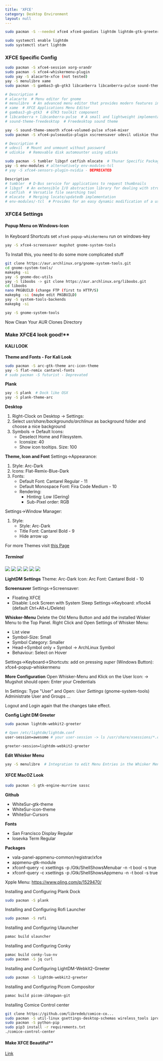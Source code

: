 ```yaml
---
title: 'XFCE'
category: Desktop Environment
layout: null
---
```


```bash
sudo pacman -S --needed xfce4 xfce4-goodies lightdm lightdm-gtk-greeter lightdm-gkt-greeter-settings (gvfs-afc) udisks2 network-manager-applet
```
```bash
sudo systemctl enable lightdm
sudo systemctl start lightdm
```
### XFCE Specific Config
```bash
sudo pacman -S xfce4-session xorg-xrandr
sudo pacman -S xfce4-whiskermenu-plugin
sudo yay -S alacarte-xfce (not tested)
yay -S menulibre xame
sudo pacman -S gambas3-gb-gtk3 libcanberra libcanberra-pulse sound-theme-freedesktop

# Description #
# alacarte  # Menu editor for gnome
# menulibre  # An advanced menu editor that provides modern features in a clean, easy-to-use interface
# xame  # XFCE Applications Menu Editor
# gambas3-gb-gtk3  # GTK3 toolkit component
# libcanberra + libcanberra-pulse  # A small and lightweight implementation of the XDG Sound Theme Specification
# sound-theme-freedesktop  # Freedesktop sound theme
```
```bash
yay -S sound-theme-smooth xfce4-volumed-pulse xfce4-mixer
sudo pacman -S xfce4-pulseaudio-plugin xscreensaver udevil udiskie thunar thunar-volman thunar-archive-plugin thunar-media-tags-plugin

# Description #
# udevil  # Mount and unmount without password
# udiskie  # Removable disk automounter using udisks
```
```bash
sudo pacman -S tumbler libgsf catfish mlocate  # Thunar Specific Packages
yay -S env-modules # alternatively env-modules-tcl
# yay -S xfce4-sensors-plugin-nvidia - DEPRECATED

Description
# tumbler  # D-Bus service for applications to request thumbnails
# libgsf  # An extensible I/O abstraction library for dealing with structured file formats
# catfish  # Versatile file searching tool
# mlocate  # Merging locate/updatedb implementation
# env-modules/-tcl  # Provides for an easy dynamic modification of a user's environment via modulefile.
```

### XFCE4 Settings

#### Popup Menu on Windows-Icon
In Keyboard Shortcuts set ```xfce4-popup-whiskermenu``` run on windows-key
```bash
yay -S xfce4-screensaver mugshot gnome-system-tools
```

 To Install this, you need to do some more complicated stuff
```bash
git clone https://aur.archlinux.org/gnome-system-tools.git
cd gnome-system-tools/
makepkg -si
yay -S gnome-doc-utils
yay -S liboobs -> git clone https://aur.archlinux.org/liboobs.git
cd liboobs
nano PKGBUILD (change FTP (first to HTTP/S)
makepkg -si (maybe edit PKGBUILD)
yay -S system-tools-backends
makepkg -si
```
```bash
yay -S gnome-system-tools
```
Now Clean Your AUR Clones Directory

### Make XFCE4 look good!**
#### KALI LOOK
**Theme and Fonts - For Kali Look**
```bash
sudo pacman -S arc-gtk-theme arc-icon-theme
yay -S flat-remix cantarel-fonts
# sudo pacman -S futurist - Deprevated
```

**Plank**
```bash
yay -S plank  # Dock like OSX
yay -S plank-theme-arc
```

**Desktop**
1. Right-Clock on Desktop -> Settings:
2. Select *usr/share/backgrounds/archlinux* as background folder and choose a nice background
3. Symbols -> Default Icons:
	* Deselect Home and Filesystem.
	* Iconsize: 40
	* Show icon tooltips. Size: 100

**Theme, Icon and Font**
Settings->Appearance:
1. Style: Arc-Dark
2. Icons: Flat-Remix-Blue-Dark
3. Fonts:
	* Default Font: Cantarel Regular - 11
	* Default Monospace Font: Fira Code Medium - 10
	* Rendering:
		* Hinting: Low (Gering)
		* Sub-Pixel order: RGB

Settings->Window Manager:
1. Style:
	* Style: Arc-Dark
	* Title Font: Cantarel Bold - 9
	* Hide arrow up

For more Themes visit [this Page](https://www.xfce-look.org/)

##### Terminal
![](imgs/20220427-235340.png)
![](imgs/20220427-235358.png)
![](imgs/20220427-235407.png)
![](imgs/20220427-235416.png)
![](imgs/20220427-235424.png)
![](imgs/20220427-235432.png)

**LightDM Settings**
Theme: Arc-Dark
Icon: Arc
Font: Cantarel Bold - 10

**Screensaver**
Settings->Screensaver:
* Floating XFCE
* Disable: Lock Screen with System Sleep
Settings->Keyboard: xflock4 (default Ctrl+Alt+L/Delete)

**Whisker-Menu**
Delete the Old Menu Button and add the installed Wisker Menu to the Top Panel.
Right Click and Open Settings of Whisker Menu:
* List view
* Symbol-Size: Small
* Symbol Category: Smaller
* Head->Symbol only + Symbol -> ArchLinux Symbol
* Behaviour: Select on Hover

Settings->Keyboard->Shortcuts: add on pressing *super* (Windows Button): xfce4-popup-whiskermenu

**More Configuration**
Open Whisker-Menu and Klick on the User Icon:
-> Mugshot should open: Enter your Credentials

In Settings: Type "User" and Open: *User Settings* (gnome-system-tools)
Administrate User and Groups ...

Logout and Login again that the changes take effect.

**Config Light DM Greeter**
```bash
sudo pacman lightdm-webkit2-greeter

# Open /etc/lightdm/lightdm.conf
user-session=awesome # your user-session -> ls /usr/share/xsessions/*.desktop

greeter-session=lightdm-webkit2-greeter
```

**Edit Whisker Menu**
```bash
yay -S menulibre  # Integration to edit Menu Entries in the Whisker Menu
```

#### XFCE MacOZ Look
```bash
sudo pacman -S gtk-engine-murrine sassc
```

**Github**
* WhiteSur-gtk-theme
* WhiteSur-icon-theme
* WhiteSur-Cursors

**Fonts**
* San Francisco Display Regular
* Iosevka Term Regular

**Packages**
* vala-panel-appmenu-common/registrar/xfce
* appmenu-gtk-module
* xfconf-query -c xsettings -p /Gtk/ShellShowsMenubar -n -t bool -s true
* xfconf-query -c xsettings -p /Gtk/ShellShowsAppmenu -n -t bool -s true

Xpple Menu: https://www.pling.com/p/1529470/

Installing and Configuring Plank Dock
```bash
sudo pacman -S plank
```

Installing and Configuring Rofi Launcher
```bash
sudo pacman -S rofi
```

Installing and Configuring Ulauncher
```bash
pamac build ulauncher
```

Installing and Configuring Conky
```bash
pamac build conky-lua-nv
sudo pacman -S jq curl
```

Installing and Configuring LightDM-Webkit2-Greeter
```bash
sudo pacman -S lightdm-webkit2-greeter
```

Installing and Configuring Picom Compositor
```bash
pamac build picom-ibhagwan-git
```

Installing Comice Control center
```bash
git clone https://github.com/libredeb/comice-co...
sudo pacman -S util-linux gsettings-desktop-schemas wireless_tools iproute alsa-utils dbus-python
sudo pacman -S python-pip
sudo pip3 install -r requirements.txt
./comice-control-center
```

#### Make XFCE Beautiful**
  [Link](https://www.youtube.com/watch?v=uvvoJU69uNo&t=1s)
